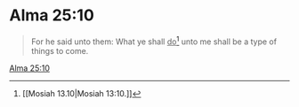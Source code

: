 # Alma 25:10

> For he said unto them: What ye shall <u>do</u>[^a] unto me shall be a type of things to come.

[Alma 25:10](https://www.churchofjesuschrist.org/study/scriptures/bofm/alma/25?lang=eng&id=p10#p10)


[^a]: [[Mosiah 13.10|Mosiah 13:10.]]
